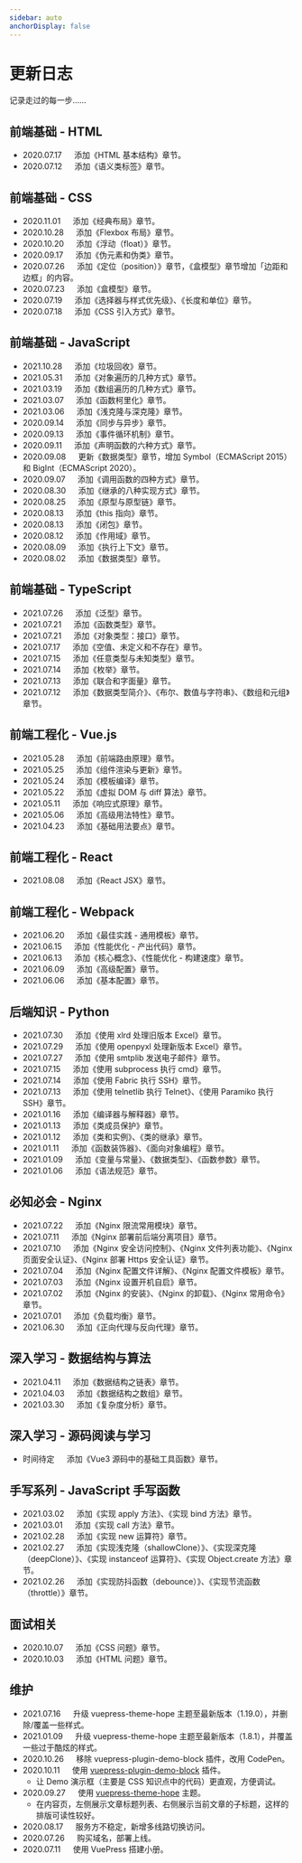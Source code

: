 ```yaml
---
sidebar: auto
anchorDisplay: false
---
```


# 更新日志

记录走过的每一步……

## 前端基础 - HTML

* 2020.07.17 &emsp; 添加《HTML 基本结构》章节。
* 2020.07.12 &emsp; 添加《语义类标签》章节。

## 前端基础 - CSS

* 2020.11.01 &emsp; 添加《经典布局》章节。
* 2020.10.28 &emsp; 添加《Flexbox 布局》章节。
* 2020.10.20 &emsp; 添加《浮动（float）》章节。
* 2020.09.17 &emsp; 添加《伪元素和伪类》章节。
* 2020.07.26 &emsp; 添加《定位（position）》章节，《盒模型》章节增加「边距和边框」的内容。
* 2020.07.23 &emsp; 添加《盒模型》章节。
* 2020.07.19 &emsp; 添加《选择器与样式优先级》、《长度和单位》章节。
* 2020.07.18 &emsp; 添加《CSS 引入方式》章节。

## 前端基础 - JavaScript

* 2021.10.28 &emsp; 添加《垃圾回收》章节。
* 2021.05.31 &emsp; 添加《对象遍历的几种方式》章节。
* 2021.03.19 &emsp; 添加《数组遍历的几种方式》章节。
* 2021.03.07 &emsp; 添加《函数柯里化》章节。
* 2021.03.06 &emsp; 添加《浅克隆与深克隆》章节。
* 2020.09.14 &emsp; 添加《同步与异步》章节。
* 2020.09.13 &emsp; 添加《事件循环机制》章节。
* 2020.09.11 &emsp; 添加《声明函数的六种方式》章节。
* 2020.09.08 &emsp; 更新《数据类型》章节，增加 Symbol（ECMAScript 2015）和 BigInt（ECMAScript 2020）。
* 2020.09.07 &emsp; 添加《调用函数的四种方式》章节。
* 2020.08.30 &emsp; 添加《继承的八种实现方式》章节。
* 2020.08.25 &emsp; 添加《原型与原型链》章节。
* 2020.08.13 &emsp; 添加《this 指向》章节。
* 2020.08.13 &emsp; 添加《闭包》章节。
* 2020.08.12 &emsp; 添加《作用域》章节。
* 2020.08.09 &emsp; 添加《执行上下文》章节。
* 2020.08.02 &emsp; 添加《数据类型》章节。

## 前端基础 - TypeScript

* 2021.07.26 &emsp; 添加《泛型》章节。
* 2021.07.21 &emsp; 添加《函数类型》章节。
* 2021.07.21 &emsp; 添加《对象类型：接口》章节。
* 2021.07.17 &emsp; 添加《空值、未定义和不存在》章节。
* 2021.07.15 &emsp; 添加《任意类型与未知类型》章节。
* 2021.07.14 &emsp; 添加《枚举》章节。
* 2021.07.13 &emsp; 添加《联合和字面量》章节。
* 2021.07.12 &emsp; 添加《数据类型简介》、《布尔、数值与字符串》、《数组和元组》章节。

## 前端工程化 - Vue.js

* 2021.05.28 &emsp; 添加《前端路由原理》章节。
* 2021.05.25 &emsp; 添加《组件渲染与更新》章节。
* 2021.05.24 &emsp; 添加《模板编译》章节。
* 2021.05.22 &emsp; 添加《虚拟 DOM 与 diff 算法》章节。
* 2021.05.11 &emsp; 添加《响应式原理》章节。
* 2021.05.06 &emsp; 添加《高级用法特性》章节。
* 2021.04.23 &emsp; 添加《基础用法要点》章节。

## 前端工程化 - React

* 2021.08.08 &emsp; 添加《React JSX》章节。

## 前端工程化 - Webpack

* 2021.06.20 &emsp; 添加《最佳实践 - 通用模板》章节。
* 2021.06.15 &emsp; 添加《性能优化 - 产出代码》章节。
* 2021.06.13 &emsp; 添加《核心概念》、《性能优化 - 构建速度》章节。
* 2021.06.09 &emsp; 添加《高级配置》章节。
* 2021.06.06 &emsp; 添加《基本配置》章节。

## 后端知识 - Python

* 2021.07.30 &emsp; 添加《使用 xlrd 处理旧版本 Excel》章节。
* 2021.07.29 &emsp; 添加《使用 openpyxl 处理新版本 Excel》章节。
* 2021.07.27 &emsp; 添加《使用 smtplib 发送电子邮件》章节。
* 2021.07.15 &emsp; 添加《使用 subprocess 执行 cmd》章节。
* 2021.07.14 &emsp; 添加《使用 Fabric 执行 SSH》章节。
* 2021.07.13 &emsp; 添加《使用 telnetlib 执行 Telnet》、《使用 Paramiko 执行 SSH》章节。
* 2021.01.16 &emsp; 添加《编译器与解释器》章节。
* 2021.01.13 &emsp; 添加《类成员保护》章节。
* 2021.01.12 &emsp; 添加《类和实例》、《类的继承》章节。
* 2021.01.11 &emsp; 添加《函数装饰器》、《面向对象编程》章节。
* 2021.01.09 &emsp; 添加《变量与常量》、《数据类型》、《函数参数》章节。
* 2021.01.06 &emsp; 添加《语法规范》章节。

## 必知必会 - Nginx

* 2021.07.22 &emsp; 添加《Nginx 限流常用模块》章节。
* 2021.07.11 &emsp; 添加《Nginx 部署前后端分离项目》章节。
* 2021.07.10 &emsp; 添加《Nginx 安全访问控制》、《Nginx 文件列表功能》、《Nginx 页面安全认证》、《Nginx 部署 Https 安全认证》章节。
* 2021.07.04 &emsp; 添加《Nginx 配置文件详解》、《Nginx 配置文件模板》章节。
* 2021.07.03 &emsp; 添加《Nginx 设置开机自启》章节。
* 2021.07.02 &emsp; 添加《Nginx 的安装》、《Nginx 的卸载》、《Nginx 常用命令》章节。
* 2021.07.01 &emsp; 添加《负载均衡》章节。
* 2021.06.30 &emsp; 添加《正向代理与反向代理》章节。

## 深入学习 - 数据结构与算法

* 2021.04.11 &emsp; 添加《数据结构之链表》章节。
* 2021.04.03 &emsp; 添加《数据结构之数组》章节。
* 2021.03.30 &emsp; 添加《复杂度分析》章节。

## 深入学习 - 源码阅读与学习

* 时间待定 &emsp; 添加《Vue3 源码中的基础工具函数》章节。

## 手写系列 - JavaScript 手写函数

* 2021.03.02 &emsp; 添加《实现 apply 方法》、《实现 bind 方法》章节。
* 2021.03.01 &emsp; 添加《实现 call 方法》章节。
* 2021.02.28 &emsp; 添加《实现 new 运算符》章节。
* 2021.02.27 &emsp; 添加《实现浅克隆（shallowClone）》、《实现深克隆（deepClone）》、《实现 instanceof 运算符》、《实现 Object.create 方法》章节。
* 2021.02.26 &emsp; 添加《实现防抖函数（debounce）》、《实现节流函数（throttle）》章节。

## 面试相关

* 2020.10.07 &emsp; 添加《CSS 问题》章节。
* 2020.10.03 &emsp; 添加《HTML 问题》章节。

## 维护

* 2021.07.16 &emsp; 升级 vuepress-theme-hope 主题至最新版本（1.19.0），并删除/覆盖一些样式。
* 2021.01.09 &emsp; 升级 vuepress-theme-hope 主题至最新版本（1.8.1），并覆盖一些过于酷炫的样式。
* 2020.10.26 &emsp; 移除 vuepress-plugin-demo-block 插件，改用 CodePen。
* 2020.10.11 &emsp; 使用 [vuepress-plugin-demo-block](https://daxigua.me/vuepress-plugin-demo-block/zh/ "vuepress-plugin-demo-block") 插件。
  * 让 Demo 演示框（主要是 CSS 知识点中的代码）更直观，方便调试。
* 2020.09.27 &emsp; 使用 [vuepress-theme-hope](https://vuepress-theme-hope.github.io/ "vuepress-theme-hope") 主题。
  * 在内容页，左侧展示文章标题列表、右侧展示当前文章的子标题，这样的排版可读性较好。
* 2020.08.17 &emsp; 服务方不稳定，新增多线路切换访问。
* 2020.07.26 &emsp; 购买域名，部署上线。
* 2020.07.11 &emsp; 使用 VuePress 搭建小册。
